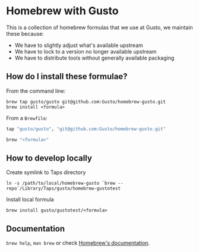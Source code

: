 # Homebrew with Gusto

This is a collection of homebrew formulas that we use at Gusto, we maintain these because:
* We have to slightly adjust what's available upstream
* We have to lock to a version no longer available upstream
* We have to distribute tools without generally available packaging

## How do I install these formulae?

From the command line:

```shell
brew tap gusto/gusto git@github.com:Gusto/homebrew-gusto.git
brew install <formula>
```

From a `Brewfile`:

```ruby
tap "gusto/gusto", "git@github.com:Gusto/homebrew-gusto.git"

brew "<formula>"
```

## How to develop locally

Create symlink to Taps directory
```
ln -s /path/to/local/homebrew-gusto `brew --repo`/Library/Taps/gusto/homebrew-gustotest
```

Install local formula
```
brew install gusto/gustotest/<formula>
```

## Documentation

`brew help`, `man brew` or check [Homebrew's documentation](https://docs.brew.sh).
